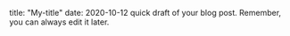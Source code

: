 title: "My-title"
date: 2020-10-12
quick draft of your blog post. Remember, you can always edit it later.
